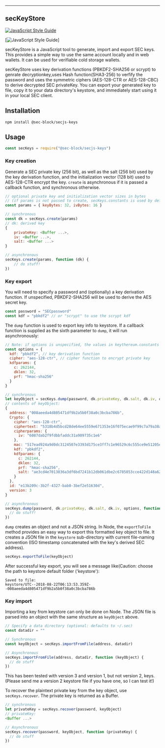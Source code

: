 <a name="secKeyStore"></a>

* * *
## secKeyStore
[![JavaScript Style Guide](https://cdn.rawgit.com/standard/standard/master/badge.svg)](https://github.com/standard/standard) 

[![JavaScript Style Guide](https://img.shields.io/badge/code_style-standard-brightgreen.svg)]


secKeyStore is a JavaScript tool to generate, import and export SEC keys.  This provides a simple way to use the same account locally and in web wallets.  It can be used for verifiable cold storage wallets.

secKeyStore uses key derivation functions (PBKDF2-SHA256 or scrypt) to genrate decryptionkey,uses Hash function(SHA3-256) to verfify the password and uses the symmetric ciphers (AES-128-CTR or AES-128-CBC) to derive decrypted SEC privateKey. You can export your generated key to file, copy it to your data directory's keystore, and immediately start using it in your local SEC client.

## Installation

```
npm install @sec-block/secjs-keys
```

## Usage

```javascript
const secKeys = require("@sec-block/secjs-keys")
```

### Key creation

Generate a SEC private key (256 bit), as well as the salt (256 bit) used by the key derivation function, and the initialization vector (128 bit) used to AES-128-CTR encrypt the key.  `create` is asynchronous if it is passed a callback function, and synchronous otherwise.

```javascript
// optional private key and initialization vector sizes in bytes
// (if params is not passed to create, secKeys.constants is used by default which is defined in ..src/index.js)
const params = { keyBytes: 32, ivBytes: 16 }

// synchronous
const dk = secKeys.create(params)
// dk: derived key
{
    privateKey: <Buffer ...>,
    iv: <Buffer ...>,
    salt: <Buffer ...>
}

// asynchronous
secKeys.create(params, function (dk) {
    // do stuff!
})
```

### Key export

You will need to specify a password and (optionally) a key derivation function.  If unspecified, PBKDF2-SHA256 will be used to derive the AES secret key.

```javascript
const password = "SECpassword"
const kdf = "pbkdf2" // or "scrypt" to use the scrypt kdf
```

The `dump` function is used to export key info to keystore. If a callback function is supplied as the sixth parameter to `dump`, it will run asynchronously:

```javascript
// Note: if options is unspecified, the values in keythereum.constants are used.
const options = {
  kdf: "pbkdf2", // key derivation function
  cipher: "aes-128-ctr", // cipher function to encrypt private key
  kdfparams: {
    c: 262144,
    dklen: 32,
    prf: "hmac-sha256"
  }
}

// synchronous
let keyObject = secKeys.dump(password, dk.privateKey, dk.salt, dk.iv, options)
// contents of keyObject:
{
  address: "008aeeda4d805471df9b2a5b0f38a0c3bcba786b",
  Crypto: {
    cipher: "aes-128-ctr",
    ciphertext: "5318b4d5bcd28de64ee5559e671353e16f075ecae9f99c7a79a38af5f869aa46",
    cipherparams: {
      iv: "6087dab2f9fdbbfaddc31a909735c1e6"
    },
    mac: "517ead924a9d0dc3124507e3393d175ce3ff7c1e96529c6c555ce9e51205e9b2",
    kdf: "pbkdf2",
    kdfparams: {
      c: 262144,
      dklen: 32,
      prf: "hmac-sha256",
      salt: "ae3cd4e7013836a3df6bd7241b12db061dbe2c6785853cce422d148a624ce0bd"
    }
  },
  id: "e13b209c-3b2f-4327-bab0-3bef2e51630d",
  version: 3
}

// asynchronous
secKeys.dump(password, dk.privateKey, dk.salt, dk.iv, options, function (keyObject) {
  // do stuff!
})
```

`dump` creates an object and not a JSON string. In Node, the `exportToFile` method provides an easy way to export this formatted key object to file.  It creates a JSON file in the `keystore` sub-directory with current file-naming convention (ISO timestamp concatenated with the key's derived SEC address).

```javascript
secKeys.exportToFile(keyObject)
```

After successful key export, you will see a message like(Caution: choose the path to keystore default folder ('keystore'):

```
Saved to file:
keystore/UTC--2018-08-22T06:13:53.359Z--008aeeda4d805471df9b2a5b0f38a0c3bcba786b
```

### Key import

Importing a key from keystore can only be done on Node.  The JSON file is parsed into an object with the same structure as `keyObject` above.

```javascript
// Specify a data directory (optional: defaults to ~/.sec)
const datadir = ""

// Synchronous
const keyObject = secKeys.importFromFile(address, datadir)

// Asynchronous
secKeys.importFromFile(address, datadir, function (keyObject) {
  // do stuff
})
```
This has been tested with version 3 and version 1, but not version 2, keys.  (Please send me a version 2 keystore file if you have one, so I can test it!)

To recover the plaintext private key from the key object, use `secKeys.recover`.  The private key is returned as a Buffer.

```javascript
// synchronous
let privateKey = secKeys.recover(password, keyObject)
// privateKey:
<Buffer ...>

// Asynchronous
secKeys.recover(password, keyObject, function (privateKey) {
  // do stuff
})
```

